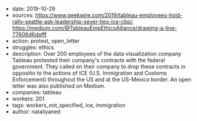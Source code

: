 - date: 2019-10-29
- sources: https://www.geekwire.com/2019/tableau-employees-hold-rally-seattle-ask-leadership-sever-ties-ice-cbp/, https://medium.com/@TableauEmpEthicsAlliance/drawing-a-line-77606d6dafff
- action: protest, open_letter
- struggles: ethics
- description: Over 200 employees of the data visualization company Tableau protested their company's contracts with the federal government. They called on their company to drop these contracts in oppositio to the actions of ICE (U.S. Immigration and Customs Enforcement) throughout the US and at the US-Mexico border. An open letter was also published on Medium.
- companies: tableau
- workers: 201
- tags: workers_not_specified, ice, immigration
- author: nataliyaned
